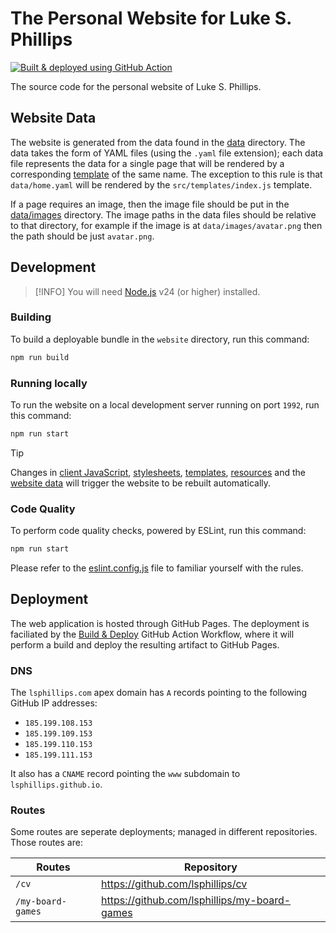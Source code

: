 # The Personal Website for Luke S. Phillips

[![Built & deployed using GitHub Action](https://github.com/lsphillips/lsphillips.github.io/actions/workflows/build-and-deploy.yml/badge.svg?branch=main)](https://github.com/lsphillips/lsphillips.github.io/actions)

The source code for the personal website of Luke S. Phillips.

## Website Data

The website is generated from the data found in the [data](data) directory. The data takes the form of YAML files (using the `.yaml` file extension); each data file represents the data for a single page that will be rendered by a corresponding [template](src/templates) of the same name. The exception to this rule is that `data/home.yaml` will be rendered by the `src/templates/index.js` template.

If a page requires an image, then the image file should be put in the [data/images](data/images) directory. The image paths in the data files should be relative to that directory, for example if the image is at `data/images/avatar.png` then the path should be just `avatar.png`.

## Development

> [!INFO]
> You will need [Node.js](https://nodejs.org/) v24 (or higher) installed.

### Building

To build a deployable bundle in the `website` directory, run this command:

``` bash
npm run build
```

### Running locally

To run the website on a local development server running on port `1992`, run this command:

``` bash
npm run start
```

> [!TIP]
> Changes in [client JavaScript](src/scripts), [stylesheets](src/styles), [templates](src/templates), [resources](src/resources) and the [website data](data) will trigger the website to be rebuilt automatically.

### Code Quality

To perform code quality checks, powered by ESLint, run this command:

``` bash
npm run start
```

Please refer to the [eslint.config.js](eslint.config.js) file to familiar yourself with the rules.

## Deployment

The web application is hosted through GitHub Pages. The deployment is faciliated by the [Build & Deploy](.github/workflows/build-and-deploy.yml) GitHub Action Workflow, where it will perform a build and deploy the resulting artifact to GitHub Pages.

### DNS

The `lsphillips.com` apex domain has `A` records pointing to the following GitHub IP addresses:

  - `185.199.108.153`
  - `185.199.109.153`
  - `185.199.110.153`
  - `185.199.111.153`

It also has a `CNAME` record pointing the `www` subdomain to `lsphillips.github.io`.

### Routes

Some routes are seperate deployments; managed in different repositories. Those routes are:

| Routes            | Repository                                   |
| ----------------- | -------------------------------------------- |
| `/cv`             | https://github.com/lsphillips/cv             |
| `/my-board-games` | https://github.com/lsphillips/my-board-games |
